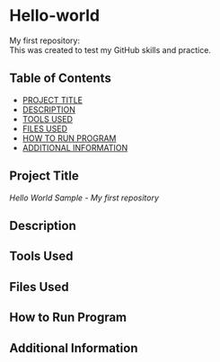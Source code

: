 # Hello-world
My first repository:  
This was created to test my GitHub skills and practice. 

## Table of Contents  

- [PROJECT TITLE](#Project-Title)
- [DESCRIPTION](#Description)
- [TOOLS USED](#Tools-Used)
- [FILES USED](files-used)
- [HOW TO RUN PROGRAM](#How-to-run-program)
- [ADDITIONAL INFORMATION](#Additional-information)

## Project Title

*Hello World Sample - My first repository*

## Description  

## Tools Used  

## Files Used  

## How to Run Program  

## Additional Information  
   

